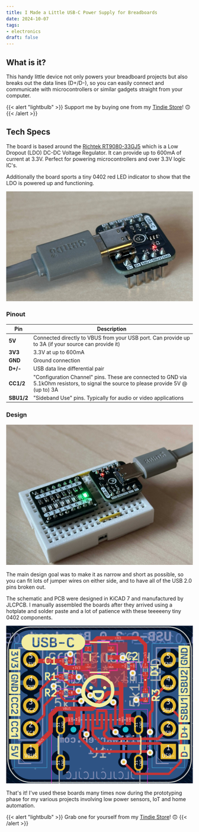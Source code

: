 ```yaml
---
title: I Made a Little USB-C Power Supply for Breadboards
date: 2024-10-07
tags:
- electronics
draft: false
---
```


## What is it?

This handy little device not only powers your breadboard projects but also
breaks out the data lines (D+/D-), so you can easily connect and communicate
with microcontrollers or similar gadgets straight from your computer.

{{< alert "lightbulb" >}}
Support me by buying one from my [Tindie Store](https://www.tindie.com/products/phybros/usb-c-breadboard-power-supply/)! 🙃
{{< /alert >}}

## Tech Specs

The board is based around the
[Richtek RT9080-33GJ5](https://octopart.com/rt9080-33gj5-richtek-75277504) which
is a Low Dropout (LDO) DC-DC Voltage Regulator. It can provide up to 600mA of
current at 3.3V. Perfect for powering microcontrollers and over 3.3V logic IC's.

Additionally the board sports a tiny 0402 red LED indicator to show that the
LDO is powered up and functioning.

![Powered up board](with-wire.jpeg)

### Pinout

| Pin | Description |
|----|----|
| **5V** | Connected directly to VBUS from your USB port. Can provide up to 3A (if your source can provide it) |
| **3V3** | 3.3V at up to 600mA |
| **GND** | Ground connection |
| **D+/-** | USB data line differential pair |
| **CC1/2** | "Configuration Channel" pins. These are connected to GND via 5.1kOhm resistors, to signal the source to please provide 5V @ (up to) 3A |
| **SBU1/2** | "Sideband Use" pins. Typically for audio or video applications |

### Design

![Powering an LED with 3.3V](with-bboard.jpeg)

The main design goal was to make it as narrow and short as possible, so you can
fit lots of jumper wires on either side, and to have all of the USB 2.0 pins
broken out.

The schematic and PCB were designed in KiCAD 7 and manufactured by JLCPCB. I
manually assembled the boards after they arrived using a hotplate and solder
paste and a lot of patience with these teeeeeny tiny 0402 components.

![PCB Design inside KiCAD](kicad.png)

That's it! I've used these boards many times now during the prototyping phase
for my various projects involving low power sensors, IoT and home automation.

{{< alert "lightbulb" >}}
Grab one for yourself from my [Tindie Store](https://www.tindie.com/products/phybros/usb-c-breadboard-power-supply/)! 🙃
{{< /alert >}}
